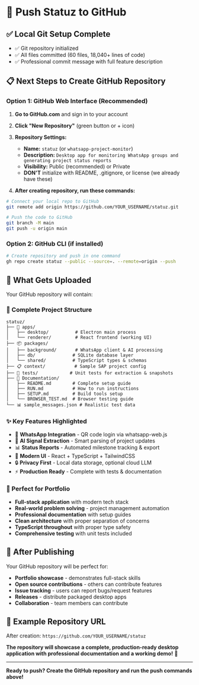 # 🚀 **Push Statuz to GitHub**

## ✅ **Local Git Setup Complete**
- ✅ Git repository initialized
- ✅ All files committed (60 files, 18,040+ lines of code)
- ✅ Professional commit message with full feature description

## 📋 **Next Steps to Create GitHub Repository**

### **Option 1: GitHub Web Interface (Recommended)**

1. **Go to GitHub.com** and sign in to your account
2. **Click "New Repository"** (green button or + icon)
3. **Repository Settings:**
   - **Name:** `statuz` (or `whatsapp-project-monitor`)
   - **Description:** `Desktop app for monitoring WhatsApp groups and generating project status reports`
   - **Visibility:** Public (recommended) or Private
   - **DON'T** initialize with README, .gitignore, or license (we already have these)

4. **After creating repository, run these commands:**

```bash
# Connect your local repo to GitHub
git remote add origin https://github.com/YOUR_USERNAME/statuz.git

# Push the code to GitHub
git branch -M main
git push -u origin main
```

### **Option 2: GitHub CLI (if installed)**

```bash
# Create repository and push in one command
gh repo create statuz --public --source=. --remote=origin --push
```

## 🎯 **What Gets Uploaded**

Your GitHub repository will contain:

### **📂 Complete Project Structure**
```
statuz/
├── 📱 apps/
│   ├── desktop/          # Electron main process
│   └── renderer/         # React frontend (working UI)
├── 📦 packages/
│   ├── background/       # WhatsApp client & AI processing
│   ├── db/              # SQLite database layer
│   └── shared/          # TypeScript types & schemas
├── 📋 context/           # Sample SAP project config
├── 🧪 tests/            # Unit tests for extraction & snapshots
├── 📖 Documentation/
│   ├── README.md        # Complete setup guide
│   ├── RUN.md           # How to run instructions
│   ├── SETUP.md         # Build tools setup
│   └── BROWSER_TEST.md  # Browser testing guide
└── 📊 sample_messages.json # Realistic test data
```

### **✨ Key Features Highlighted**
- 📱 **WhatsApp Integration** - QR code login via whatsapp-web.js
- 🧠 **AI Signal Extraction** - Smart parsing of project updates
- 📊 **Status Reports** - Automated milestone tracking & export
- 🎨 **Modern UI** - React + TypeScript + TailwindCSS
- 🔒 **Privacy First** - Local data storage, optional cloud LLM
- ⚡ **Production Ready** - Complete with tests & documentation

### **🎯 Perfect for Portfolio**
- **Full-stack application** with modern tech stack
- **Real-world problem solving** - project management automation
- **Professional documentation** with setup guides
- **Clean architecture** with proper separation of concerns
- **TypeScript throughout** with proper type safety
- **Comprehensive testing** with unit tests included

## 🌟 **After Publishing**

Your GitHub repository will be perfect for:
- **Portfolio showcase** - demonstrates full-stack skills
- **Open source contributions** - others can contribute features
- **Issue tracking** - users can report bugs/request features
- **Releases** - distribute packaged desktop apps
- **Collaboration** - team members can contribute

## 🔗 **Example Repository URL**
After creation: `https://github.com/YOUR_USERNAME/statuz`

**The repository will showcase a complete, production-ready desktop application with professional documentation and a working demo!** 🚀

---

**Ready to push? Create the GitHub repository and run the push commands above!**